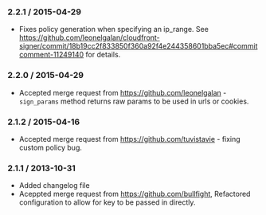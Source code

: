 ### 2.2.1 / 2015-04-29
* Fixes policy generation when specifying an ip_range. See https://github.com/leonelgalan/cloudfront-signer/commit/18b19cc2f833850f360a92f4e244358601bba5ec#commitcomment-11249140 for details.

### 2.2.0 / 2015-04-29
* Accepted merge request from https://github.com/leonelgalan - `sign_params` method returns raw params to be used in urls or cookies.

### 2.1.2 / 2015-04-16
* Accepted merge request from https://github.com/tuvistavie - fixing custom policy bug.

### 2.1.1 / 2013-10-31
* Added changelog file
* Aceppted merge request from https://github.com/bullfight, Refactored configuration to allow for key to be passed in directly.
